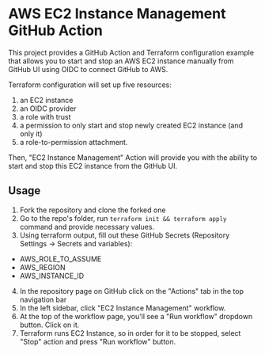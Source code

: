 # AWS EC2 Instance Management GitHub Action

This project provides a GitHub Action and Terraform configuration example that allows you to start and stop an AWS EC2 instance manually from GitHub UI using OIDC to connect GitHub to AWS.

Terraform configuration will set up five resources:

1. an EC2 instance
2. an OIDC provider
3. a role with trust
4. a permission to only start and stop newly created EC2 instance (and only it)
5. a role-to-permission attachment.

Then, "EC2 Instance Management" Action will provide you with the ability to start and stop this EC2 instance from the GitHub UI.

## Usage

1. Fork the repository and clone the forked one
2. Go to the repo's folder, run `terraform init && terraform apply` command and provide necessary values.
3. Using terraform output, fill out these GitHub Secrets (Repository Settings -> Secrets and variables):

- AWS_ROLE_TO_ASSUME
- AWS_REGION
- AWS_INSTANCE_ID

4. In the repository page on GitHub click on the "Actions" tab in the top navigation bar
5. In the left sidebar, click "EC2 Instance Management" workflow.
6. At the top of the workflow page, you'll see a "Run workflow" dropdown button. Click on it.
7. Terraform runs EC2 Instance, so in order for it to be stopped, select "Stop" action and press "Run workflow" button.
